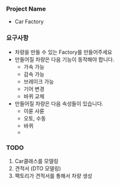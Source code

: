 ### Project Name
- Car Factory

### 요구사항
- 차량을 만들 수 있는 Factory를 만들어주세요
- 만들어질 차량은 다음 기능이 동작해야 합니다.
  - 가속 가능
  - 감속 가능
  - 브레이크 가능
  - 기어 변경
  - 바퀴 교체
- 만들어질 차량은 다음 속성들이 있습니다.
  - 이륜 사륜
  - 오토, 수동
  - 바퀴
  - 
 
### TODO
1. Car클래스를 모델링
2. 견적서 (DTO 모델링)
3. 팩토리가 견적서를 통해서 차량 생성
